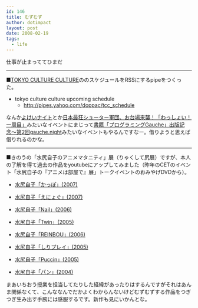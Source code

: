 ```yaml
---
id: 146
title: むずむず
author: dotimpact
layout: post
date: 2008-02-19
tags:
  - life
---
```

仕事が止まっててひまだ

* * *

■[TOKYO CULTURE CULTURE][1]ののスケジュールをRSSにするpipeをつくった。

  * tokyo culture culture upcoming schedule 
      * <http://pipes.yahoo.com/doppac/tcc_schedule>

なんか[よけいナイト][2]とか[日本最狂シューター軍団、お台場来襲！「わっしょい！一周目」][3]みたいなイベントにまじって[書籍「プログラミングGauche」出版記念〜第2回gauche.night][4]みたいなイベントもやるんですなー。借りようと思えば借りれるのかな。

* * *

■きのうの「水尻自子のアニメマタニティ」展（りゃくして尻展）ですが、本人の了解を得て過去の作品をyoutubeにアップしてみました（昨年のCETのイベント「水尻自子の『アニメは部屋で』展」トークイベントのおみやげDVDから）。

  * [水尻自子「かっぽ」(2007)][5]



  * [水尻自子「えにょぐ」(2007)][6]
  * [水尻自子「Nail」(2006)][7]
  * [水尻自子「Twin」(2005)][8]
  * [水尻自子「REINBOU」(2006)][9]
  * [水尻自子「しりプレイ」(2005)][10]
  * [水尻自子「Puccin」(2005)][11]
  * [水尻自子「パン」(2004)][12]

まあいちおう授業を担当してたりした経緯があったりはするんですがそれはあんま関係なくて、こんななんでだかよくわからんないけどむずむずする作品をつぎつぎ生み出す手腕には感服するです。新作も見にいかんとな。

 [1]: http://tcc.nifty.com/
 [2]: http://tcc.nifty.com/cs/catalog/tcc_schedule/catalog_080207183571_1.htm
 [3]: http://tcc.nifty.com/cs/catalog/tcc_schedule/catalog_080207183573_1.htm
 [4]: http://tcc.nifty.com/cs/catalog/tcc_schedule/catalog_080118183253_1.htm
 [5]: http://jp.youtube.com/watch?v=OXe-lfhgrwg
 [6]: http://jp.youtube.com/watch?v=SU_Scn9LR88
 [7]: http://jp.youtube.com/watch?v=Fl4rsIPnAYo
 [8]: http://jp.youtube.com/watch?v=wsdxVQGbILc
 [9]: http://jp.youtube.com/watch?v=GR_YzWJpTcw
 [10]: http://jp.youtube.com/watch?v=fshh4ezhK2c
 [11]: http://jp.youtube.com/watch?v=Y2rxUC9oZQU
 [12]: http://jp.youtube.com/watch?v=smhJDmyxfq8
